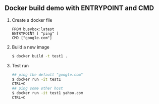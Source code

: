 ## Docker build demo with ENTRYPOINT and CMD

1. Create a docker file

    ```
    FROM busybox:latest
    ENTRYPOINT [ "ping" ]
    CMD ["google.com"]
    ```

2.  Build a new image

    ```bash
    $ docker build -t test1 . 
    ```

3.  Test run

    ```bash
    ## ping the default "google.com"
    $ docker run -it test1 
    CTRL+C
    ## ping some other host
    $ docker run -it test1 yahoo.com
    CTRL+C
    
    ```